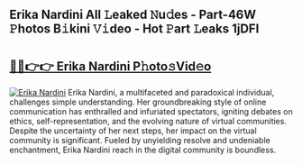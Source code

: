## Erika Nardini All 𝙻eaked 𝙽u𝚍es - Part-46W 𝙿hotos B𝚒kini 𝚅𝚒deo - Hot 𝙿art 𝙻eaks 1jDFI

# <h2><a href="http://ld4ztc.urlbe.top/?page=Erika+Nardini">🔗🔗👉👉 Erika Nardini P𝚑oto𝚜Vid𝚎o</a></h2>

[![Erika Nardini](https://i.imgur.com/eBuTRDB.gif)](http://ld4ztc.urlbe.top/?page=Erika+Nardini)
Erika Nardini, a multifaceted and paradoxical individual, challenges simple understanding. Her groundbreaking style of online communication has enthralled and infuriated spectators, igniting debates on ethics, self-representation, and the evolving nature of virtual communities. Despite the uncertainty of her next steps, her impact on the virtual community is significant. Fueled by unyielding resolve and undeniable enchantment, Erika Nardini reach in the digital community is boundless.
